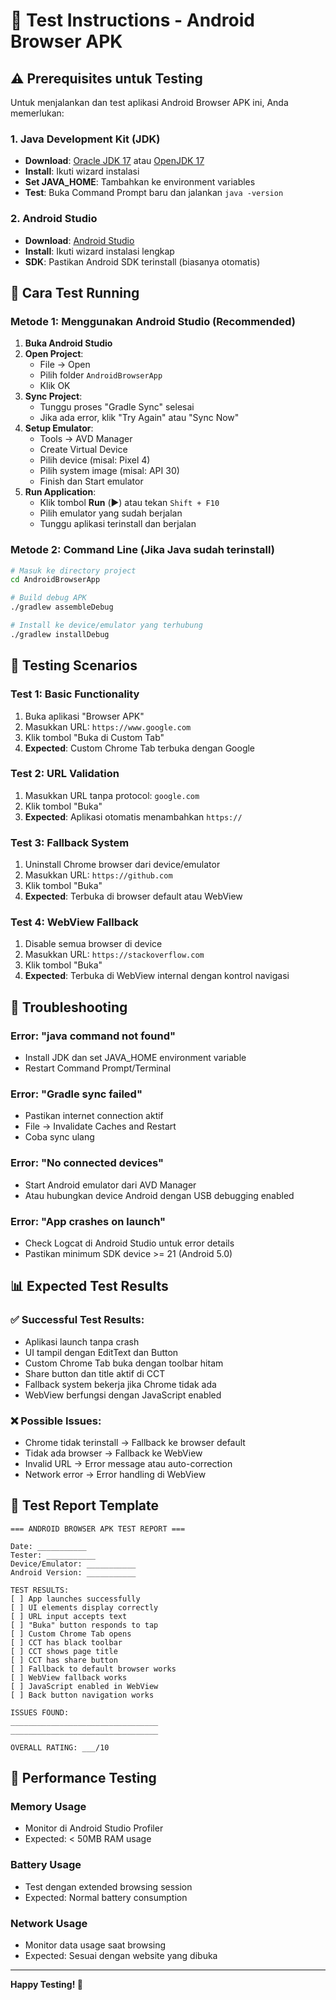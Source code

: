 # 🧪 Test Instructions - Android Browser APK

## ⚠️ Prerequisites untuk Testing

Untuk menjalankan dan test aplikasi Android Browser APK ini, Anda memerlukan:

### 1. **Java Development Kit (JDK)**
- **Download**: [Oracle JDK 17](https://www.oracle.com/java/technologies/javase/jdk17-archive-downloads.html) atau [OpenJDK 17](https://adoptium.net/)
- **Install**: Ikuti wizard instalasi
- **Set JAVA_HOME**: Tambahkan ke environment variables
- **Test**: Buka Command Prompt baru dan jalankan `java -version`

### 2. **Android Studio**
- **Download**: [Android Studio](https://developer.android.com/studio)
- **Install**: Ikuti wizard instalasi lengkap
- **SDK**: Pastikan Android SDK terinstall (biasanya otomatis)

## 🚀 Cara Test Running

### **Metode 1: Menggunakan Android Studio (Recommended)**

1. **Buka Android Studio**
2. **Open Project**: 
   - File → Open
   - Pilih folder `AndroidBrowserApp`
   - Klik OK
3. **Sync Project**: 
   - Tunggu proses "Gradle Sync" selesai
   - Jika ada error, klik "Try Again" atau "Sync Now"
4. **Setup Emulator**:
   - Tools → AVD Manager
   - Create Virtual Device
   - Pilih device (misal: Pixel 4)
   - Pilih system image (misal: API 30)
   - Finish dan Start emulator
5. **Run Application**:
   - Klik tombol **Run** (▶️) atau tekan `Shift + F10`
   - Pilih emulator yang sudah berjalan
   - Tunggu aplikasi terinstall dan berjalan

### **Metode 2: Command Line (Jika Java sudah terinstall)**

```bash
# Masuk ke directory project
cd AndroidBrowserApp

# Build debug APK
./gradlew assembleDebug

# Install ke device/emulator yang terhubung
./gradlew installDebug
```

## 📱 Testing Scenarios

### **Test 1: Basic Functionality**
1. Buka aplikasi "Browser APK"
2. Masukkan URL: `https://www.google.com`
3. Klik tombol "Buka di Custom Tab"
4. **Expected**: Custom Chrome Tab terbuka dengan Google

### **Test 2: URL Validation**
1. Masukkan URL tanpa protocol: `google.com`
2. Klik tombol "Buka"
3. **Expected**: Aplikasi otomatis menambahkan `https://`

### **Test 3: Fallback System**
1. Uninstall Chrome browser dari device/emulator
2. Masukkan URL: `https://github.com`
3. Klik tombol "Buka"
4. **Expected**: Terbuka di browser default atau WebView

### **Test 4: WebView Fallback**
1. Disable semua browser di device
2. Masukkan URL: `https://stackoverflow.com`
3. Klik tombol "Buka"
4. **Expected**: Terbuka di WebView internal dengan kontrol navigasi

## 🔧 Troubleshooting

### **Error: "java command not found"**
- Install JDK dan set JAVA_HOME environment variable
- Restart Command Prompt/Terminal

### **Error: "Gradle sync failed"**
- Pastikan internet connection aktif
- File → Invalidate Caches and Restart
- Coba sync ulang

### **Error: "No connected devices"**
- Start Android emulator dari AVD Manager
- Atau hubungkan device Android dengan USB debugging enabled

### **Error: "App crashes on launch"**
- Check Logcat di Android Studio untuk error details
- Pastikan minimum SDK device >= 21 (Android 5.0)

## 📊 Expected Test Results

### ✅ **Successful Test Results:**
- Aplikasi launch tanpa crash
- UI tampil dengan EditText dan Button
- Custom Chrome Tab buka dengan toolbar hitam
- Share button dan title aktif di CCT
- Fallback system bekerja jika Chrome tidak ada
- WebView berfungsi dengan JavaScript enabled

### ❌ **Possible Issues:**
- Chrome tidak terinstall → Fallback ke browser default
- Tidak ada browser → Fallback ke WebView
- Invalid URL → Error message atau auto-correction
- Network error → Error handling di WebView

## 📝 Test Report Template

```
=== ANDROID BROWSER APK TEST REPORT ===

Date: ___________
Tester: ___________
Device/Emulator: ___________
Android Version: ___________

TEST RESULTS:
[ ] App launches successfully
[ ] UI elements display correctly
[ ] URL input accepts text
[ ] "Buka" button responds to tap
[ ] Custom Chrome Tab opens
[ ] CCT has black toolbar
[ ] CCT shows page title
[ ] CCT has share button
[ ] Fallback to default browser works
[ ] WebView fallback works
[ ] JavaScript enabled in WebView
[ ] Back button navigation works

ISSUES FOUND:
_________________________________
_________________________________

OVERALL RATING: ___/10
```

## 🎯 Performance Testing

### **Memory Usage**
- Monitor di Android Studio Profiler
- Expected: < 50MB RAM usage

### **Battery Usage**
- Test dengan extended browsing session
- Expected: Normal battery consumption

### **Network Usage**
- Monitor data usage saat browsing
- Expected: Sesuai dengan website yang dibuka

---

**Happy Testing! 🚀**